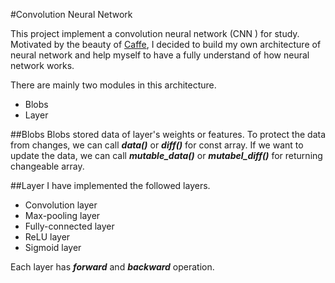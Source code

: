 #Convolution Neural Network

This project implement a convolution neural network (CNN ) for study. Motivated by the beauty of [Caffe](https://github.com/BVLC/caffe), I decided to build my own architecture of neural network and help myself to have a fully understand of how neural network works.

There are mainly two modules in this architecture.

* Blobs
* Layer

##Blobs
Blobs stored data of layer's weights or features. To protect the data from changes, we can call ***data()*** or ***diff()*** for const array. If we want to update the data, we can call ***mutable_data()*** or ***mutabel_diff()*** for returning changeable array.

##Layer
I have implemented the followed layers.

* Convolution layer
* Max-pooling layer
* Fully-connected layer
* ReLU layer
* Sigmoid layer

Each layer has ***forward*** and ***backward*** operation.



